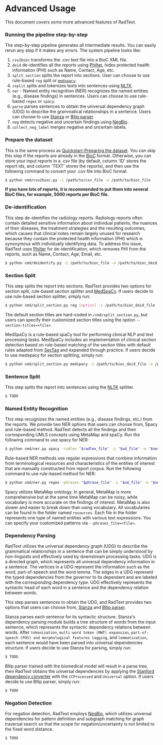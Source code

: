 # Advanced Usage

This document covers some more advanced features of RadText.

### Running the pipeline step-by-step

The step-by-step pipeline generates all intermediate results. You can easily rerun any step if it makes any errors. The system pipeline looks like:

1. `csv2bioc` transforms the .csv text file into a BioC XML file.
2. `deid` de-identifies all the reports using [Philter](https://github.com/BCHSI/philter-ucsf), hides protected health information (PHI) such as Name, Contact, Age, etc.
3. `split_section` splits the report into sections. User can choose to use rule-based `reg` split or [`medspacy`](https://spacy.io/universe/project/medspacy).
4. `ssplit` splits and tokenizes texts into sentences using [NLTK](https://www.nltk.org/api/nltk.tokenize.html).
5. `ner` - Named entity recognition (NER) recognizes the named entities (e.g., disease findings) in sentences. Users can choose to use rule-based `regex` or `spacy`. 
6. `parse` parses sentences to obtain the universal dependency graph (UDG) to describe the grammatical relationships in a sentence. Users can choose to use [Stanza](https://stanfordnlp.github.io/stanza/) or [Bllip parser](https://github.com/BLLIP/bllip-parser).
7. `neg` detects negative and uncertain findings using [NegBio](https://github.com/bionlplab/negbio2).
8. `collect_neg_label` merges negative and uncertain labels.


### Prepare the dataset

This is the same process as [Quickstart-Preparing the dataset](https://radtext.readthedocs.io/en/latest/getting_started.html#preparing-the-dataset). You can skip this step if the reports are already in the [BioC]( http://bioc.sourceforge.net/) format. Otherwise, you can store your input reports in a .csv file (by default, column 'ID' stores the report ids, and column 'TEXT' stores the reports), and then use the following command to convert your .csv file into BioC format. 

```bash
$ python cmd/csv2bioc.py -i /path/to/csv_file -o /path/to/bioc_file
```

**If you have lots of reports, it is recommended to put them into several BioC files, for example, 5000 reports per BioC file.**

### De-identification

This step de-identifies the radiology reports. Radiology reports often contain detailed sensitive information about individual patients, the nuances of their diseases, the treatment strategies and the resulting outcomes, which causes that clinical notes remain largely unused for research because they contain the protected health information (PHI) which is synonymous with individually identifying data. To address this issue, RadText uses [Philter](https://github.com/BCHSI/philter-ucsf) for de-identification, which removes PHI from the reports, such as Name, Contact, Age, Email, etc. 

```bash
$ python cmd/deidentify.py -i /path/to/bioc_file -o /path/to/bioc_deid_file
```

### Section Split

This step splits the report into sections. RadText provides two options for section split, rule-based section splitter and [MedSpaCy](https://github.com/medspacy/medspacy). If users decide to use rule-based section splitter, simply run:

```bash
$ python cmd/split_section.py reg [option] -i /path/to/bioc_deid_file -o /path/to/bioc_section_file
```

The default section titles are hard-coded in `/cmd/split_section.py`, but users can specify their customized section titles using the option `--section-titles=<file>`.

MedSpaCy is a rule-based spaCy tool for performing clinical NLP and text processing tasks. MedSpaCy includes an implementation of clinical section detection based on rule-based matching of the section titles with default rules adapted from [SecTag](https://pubmed.ncbi.nlm.nih.gov/18999303/) and expanded through practice. If users decide to use medspacy for section splitting, simply run:

```bash
$ python cmd/split_section.py medspacy -i /path/to/bioc_deid_file -o /path/to/bioc_section_file
```

### Sentence Split

This step splits the report into sentences using the [NLTK](https://www.nltk.org/api/nltk.tokenize.html) splitter.

```bash
$ TODO
```

### Named Entity Recognition

This step recognizes the named entities (e.g., disease findings, etc.) from the reports. We provide two NER options that users can choose from, Spacy and rule-based method. RadText detects all the findings and their corresponding UMLS concepts using MetaMap and  spaCy. Run the following command to use spacy for NER:

```bash
$ python cmd/ner.py spacy -radlex "$radlex_file" -i "$ud_file" -o "$ner_file" 

```

Rule-based NER methods use regular expressions that combine information from terminological resources and characteristics of the entities of interest that are manually constructed from report corpus. Run the following command to use rule-based method for NER:

```bash
$ python cmd/ner.py regex -phrases "$phrase_file" -i "$ud_file" -o "$ner_file" 
```

Spacy utilizes MetaMap ontology. In general, MetaMap is more comprehensive but at the same time MetaMap can be noisy, while vocabulary is more accurate on the findings of interest. MetaMap is also slower and easier to break down than using vocabulary. All vocabularies can be found in the folder named `resources`. Each file in the folder represents one type of named entities with various text expressions. You can specify your customized patterns via `--phrases_file=<file>`.

### Dependency Parsing

RadText utilizes the universal dependency graph (UDG) to describe the grammatical relationships in a sentence that can be simply understood by non-linguists and effectively used by downstream processing tasks. UDG is a directed graph, which represents all universal dependency information in a sentence. The vertices in a UDG represent the information such as the word, part-of-speech and the word lemma. The edges in a UDG represent the typed dependencies from the governor to its dependent and are labeled with the corresponding dependency type. UDG effectively represents the syntactic head of each word in a sentence and the dependency relation between words. 

This step parses sentences to obtain the UDG, and RadText provides two options that users can choose from, [Stanza](https://stanfordnlp.github.io/stanza/) and [Bllip parser](https://github.com/BLLIP/bllip-parser). 

Stanza parses each sentence for its syntactic structure. Stanza's dependency parsing module builds a tree structure of words from the input sentence, which represents the syntactic dependency relations between words. After `tokenization`, `multi-word token (MWT) expansion`, `part-of-speech (POS) and morphological features tagging`, and `lemmatization`, each sentence would have been parsed into universal dependencies structure. If users decide to use Stanza for parsing, simply run:

```bash
$ TODO
```

Bllip parser trained with the biomedical model will result in a parse tree, then RadText obtains the universal dependencies by applying the [Stanford dependency converter](https://github.com/dmcc/PyStanfordDependencies) with the `CCProcessed` and `Universal` option. If users decide to use Bllip parser, simply run:

```bash
$ TODO
```

### Negation Detection

For negation detection, RadText employs [NegBio](https://github.com/bionlplab/negbio2), which utilizes universal dependencies for pattern definition and subgraph matching for graph traversal search so that the scope for negation/uncertainty is not limited to the fixed word distance.

```bash
$ TODO
```
